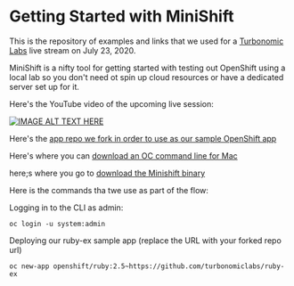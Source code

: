 # **Getting Started with MiniShift** 
This is the repository of examples and links that we used for a [Turbonomic Labs](https://turbonomic.com/labs) live stream on July 23, 2020.

MiniShift is a nifty tool for getting started with testing out OpenShift using a local lab so you don't need ot spin up cloud resources or have a dedicated server set up for it.

Here's the YouTube video of the upcoming live session:

[![IMAGE ALT TEXT HERE](https://img.youtube.com/vi/2ho_Uyh7lnY/0.jpg)](https://www.youtube.com/embed/2ho_Uyh7lnY)


Here's the [app repo we fork in order to use as our sample OpenShift app](https://github.com/turbonomiclabs/ruby-ex)

Here's where you can [download an OC command line for Mac](https://github.com/openshift/origin/releases/download/v3.11.0/openshift-origin-client-tools-v3.11.0-0cbc58b-mac.zip)

here;s where you go to [download the Minishift binary](https://github.com/minishift/minishift/releases)

Here is the commands tha twe use as part of the flow:

Logging in to the CLI as admin:
```
oc login -u system:admin
```

Deploying our ruby-ex sample app (replace the URL with your forked repo url)
```
oc new-app openshift/ruby:2.5~https://github.com/turbonomiclabs/ruby-ex
```